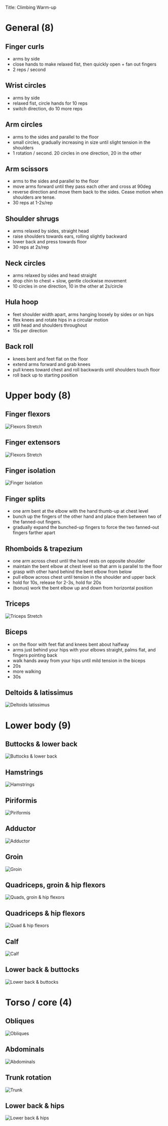 Title: Climbing Warm-up

# General (8)

## Finger curls
* arms by side
* close hands to make relaxed fist, then quickly open + fan out fingers
* 2 reps / second

## Wrist circles
* arms by side
* relaxed fist, circle hands for 10 reps
* switch direction, do 10 more reps

## Arm circles
* arms to the sides and parallel to the floor
* small circles, gradually increasing in size until slight tension in the shoulders
* 1 rotation / second. 20 circles in one direction, 20 in the other

## Arm scissors
* arms to the sides and parallel to the floor
* move arms forward until they pass each other and cross at 90deg
* reverse direction and move them back to the sides. Cease motion when shoulders are tense.
* 30 reps at 1-2s/rep

## Shoulder shrugs
* arms relaxed by sides, straight head
* raise shoulders towards ears, rolling slightly backward
* lower back and press towards floor
* 30 reps at 2s/rep

## Neck circles
* arms relaxed by sides and head straight
* drop chin to chest + slow, gentle clockwise movement
* 10 circles in one direction, 10 in the other at 2s/circle

## Hula hoop
* feet shoulder width apart, arms hanging loosely by sides or on hips
* flex knees and rotate hips in a circular motion
* still head and shoulders throughout
* 15s per direction

## Back roll
* knees bent and feet flat on the floor
* extend arms forward and grab knees
* pull knees toward chest and roll backwards until shoulders touch floor
* roll back up to starting position


# Upper body (8)

## Finger flexors

![Flexors Stretch](/images/climbing/stretch/flexors.png)

## Finger extensors

![Flexors Stretch](/images/climbing/stretch/extensors.png)

## Finger isolation

![Finger Isolation](/images/climbing/stretch/finger_isolation.png)

## Finger splits

* one arm bent at the elbow with the hand thumb-up at chest level
* bunch up the fingers of the other hand and place them between two of the fanned-out fingers.
* gradually expand the bunched-up fingers to force the two fanned-out fingers farther apart


## Rhomboids & trapezium
* one arm across chest until the hand rests on opposite shoulder
* maintain the bent elbow at chest level so that arm is parallel to the floor
* grasp with other hand behind the bent elbow from below
* pull elbow across chest until tension in the shoulder and upper back
* hold for 10s, release for 2-3s, hold for 20s
* (bonus) work the bent elbow up and down from horizontal position

## Triceps

![Triceps Stretch](/images/climbing/stretch/triceps.png)

## Biceps
* on the floor with feet flat and knees bent about halfway
* arms just behind your hips with your elbows straight, palms flat, and fingers pointing back
* walk hands away from your hips until mild tension in the biceps
* 20s
* more walking
* 30s

## Deltoids & latissimus

![Deltoids latissimus](/images/climbing/stretch/deltoids.png)

# Lower body (9)

## Buttocks & lower back

![Buttocks & lower back](/images/climbing/stretch/buttocks.png)

## Hamstrings

![Hamstrings](/images/climbing/stretch/hamstrings.png)

## Piriformis

![Piriformis](/images/climbing/stretch/piriformis.png)

## Adductor

![Adductor](/images/climbing/stretch/adductor.png)

## Groin

![Groin](/images/climbing/stretch/groin.png)

## Quadriceps, groin & hip flexors

![Quads, groin & hip flexors](/images/climbing/stretch/quad_groin_hip_flexors.png)

## Quadriceps & hip flexors

![Quad & hip flexors](/images/climbing/stretch/quad_hip_flexors.png)

## Calf

![Calf](/images/climbing/stretch/calf.png)

## Lower back & buttocks

![Lower back & buttocks](/images/climbing/stretch/lower_back_buttocks.png)

# Torso / core (4)

## Obliques

![Obliques](/images/climbing/stretch/obliques.png)

## Abdominals

![Abdominals](/images/climbing/stretch/abdominals.png)

## Trunk rotation

![Trunk](/images/climbing/stretch/trunk_rotation.png)

## Lower back & hips

![Lower back & hips](/images/climbing/stretch/lower_back_hips.png)
